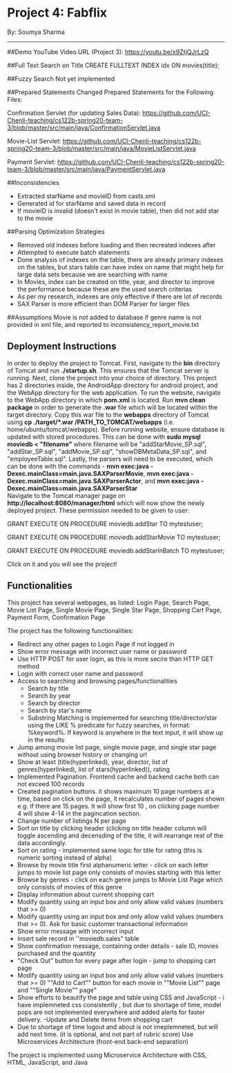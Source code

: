 # Project 4: Fabflix
By: Soumya Sharma
___

##Demo 
YouTube Video URL (Project 3): https://youtu.be/x9ZtjQJrLzQ


##Full Text Search on Title
CREATE FULLTEXT INDEX idx ON movies(title);

##Fuzzy Search
Not yet implemented 

##Prepared Statements
Changed Prepared Statements for the Following Files: 

Confirmation Servlet (for updating Sales Data): https://github.com/UCI-Chenli-teaching/cs122b-spring20-team-3/blob/master/src/main/java/ConfirmationServlet.java 

Movie-List Servlet: https://github.com/UCI-Chenli-teaching/cs122b-spring20-team-3/blob/master/src/main/java/MovieListServlet.java

Payment Servlet: https://github.com/UCI-Chenli-teaching/cs122b-spring20-team-3/blob/master/src/main/java/PaymentServlet.java

##Inconsistencies
- Extracted starName and movieID from casts.xml
- Generated id for starName and saved data in record
- If movieID is invalid (doesn't exist in movie table), then did not add star to the movie


##Parsing Optimization Strategies
- Removed old indexes before loading and then recreated indexes after
- Attempted to execute batch statements 
- Done analysis of indexes on the table, there are already primary indexes on the tables, but stars table can have index on name that might help for large data sets because we are searching with name
- In Movies, index can be created on title, year, and director to improve the performance because these are the used search criterias
- As per my research, indexes are only effective if there are lot of records
- SAX Parser is more efficient than DOM Parser for larger files


##Assumptions
Movie is not added to database if genre name is not provided in xml file, and reported to inconsistency_report_movie.txt


## Deployment Instructions
In order to deploy the project to Tomcat. 
First, navigate to the **bin** directory of Tomcat and run **./startup.sh**. 
This ensures that the Tomcat server is running. 
Next, clone the project into your choice of directory. 
This project has 2 directories inside, the AndroidApp directory for android project, and the 
WebApp directory for the web application. 
To run the website, navigate to the WebApp directory in which **pom.xml** is located. 
Run **mvn clean package** in order to generate the **.war** file which will be located within the target directory. 
Copy this war file to the **webapps** directory of Tomcat using 
**cp ./target/*.war /PATH_TO_TOMCAT/webapps** (i.e. home/ubuntu/tomcat/webapps).
Before running website, ensure database is updated with stored procedures.
This can be done with **sudo mysql moviedb < "filename"** where filename
will be "addStarMovie_SP.sql", "addStar_SP.sql", "addMovie_SP.sql", "showDBMetaData_SP.sql", and "employeeTable.sql".
Lastly, the parsers will need to be executed, which can be done with the commands -
**mvn exec:java -Dexec.mainClass=main.java.SAXParserMovie**, **mvn exec:java -Dexec.mainClass=main.java.SAXParserActor**,
and **mvn exec:java -Dexec.mainClass=main.java.SAXParserStar**  
Navigate to the Tomcat manager page on **http://localhost:8080/manager/html** which will now show the newly deployed project. 
These permission needed to be given to user:

GRANT EXECUTE ON PROCEDURE moviedb.addStar TO mytestuser;
 
GRANT EXECUTE ON PROCEDURE moviedb.addStarMovie TO mytestuser; 

GRANT EXECUTE ON PROCEDURE moviedb.addStarInBatch TO mytestuser; 

Click on it and you will see the project! 

## Functionalities
This project has several webpages, as listed: Login Page, Search Page, Movie List Page, Single Movie Page, Single Star Page, Shopping Cart Page, Payment Form, Confirmation Page 

The project has the following functionalities:
- Redirect any other pages to Login Page if not logged in
- Show error message with incorrect user name or password
- Use HTTP POST for user login, as this is more secire than HTTP GET method
- Login with correct user name and password
- Access to searching and browsing pages/functionalities
    - Search by title
    - Search by year
    - Search by director
    - Search by star's name
    - Substring Matching is implemented for searching title/director/star using the LIKE % predicate for fuzzy searches, in format: %keyword%. If keyword is anywhere in the text input, it will show up in the results
- Jump among movie list page, single movie page, and single star page without using browser history or changing url
- Show at least (title(hyperlinked), year, director, list of genres(hyperlinked), list of stars(hyperlinked)), rating
- Implemented Pagination. Frontend cache and backend cache both can not exceed 100 records 
- Created pagination buttons. it shows maximum 10 page numbers at a time, based on click on the page, it recalculates number of pages shown e.g. if there are 15 pages. It will show first 10 , on clicking page number 4 will show 4-14 in the pagincation section.
- Change number of listings N per page
- Sort on title by clicking header (clicking on title header column will toggle ascending and decensding of the title, it will rearrange rest of the data accordingly.
- Sort on rating - implemented same logic for title for rating (this is numeric sorting instead of alpha)
- Browse by movie title first alphanumeric letter - click on each letter jumps to movie list page only consists of movies starting with this letter
- Browse by genres - click on each genre jumps to Movie List Page which only consists of movies of this genre
- Display information about current shopping cart
 - Modify quantity using an input box and only allow valid values (numbers that >= 0)
- Modify quantity using an input box and only allow valid values (numbers that >= 0). Ask for basic customer transactional information
- Show error message with incorrect input
- Insert sale record in ''moviedb.sales" table
- Show confirmation message, containing order details - sale ID, movies purchased and the quantity
 - "Check Out" button for every page after login - jump to shopping cart page
 - Modify quantity using an input box and only allow valid values (numbers that >= 0) 
""Add to Cart"" button for each movie in ""Movie List"" page and ""Single Movie"" page"
- Show efforts to beautify the page and table using CSS and JavaScript - i have implemneted css consistently , but due to shortage of time, model pops are not implemented everywhere and added alerts for faster delivery. 
-Update and Delete items from shopping cart
- Due to shortage of time logout and about is not imeplemneted, but will add next time. (it is optional, and not part of rubric score)
Use Microservices Architecture (front-end back-end separation)

The project is implemented using Microservice Architecture with CSS, HTML, JavaScript, and Java
